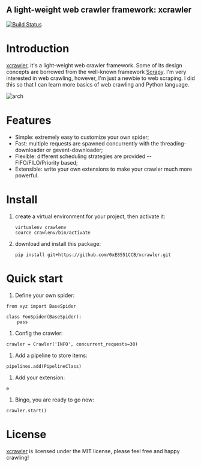 A light-weight web crawler framework: xcrawler
------------------------

[![Build Status](https://www.travis-ci.org/0xE8551CCB/xcrawler.svg?branch=feature-refactor-architecture)](https://www.travis-ci.org/0xE8551CCB/xcrawler)

# Introduction
[xcrawler](https://github.com/ChrisLeeGit/xcrawler), it's a light-weight web crawler framework. Some of its design concepts are borrowed from the well-known framework [Scrapy](https://github.com/scrapy).
I'm very interested in web crawling, however, I'm just a newbie to web scraping. I did this so that I can learn more basics of web crawling and Python language.

![arch](http://blog.chriscabin.com/wp-content/uploads/2017/09/xcrawler-arch.png)

# Features
- Simple: extremely easy to customize your own spider;
- Fast: multiple requests are spawned concurrently with the threading-downloader or gevent-downloader;
- Flexible: different scheduling strategies are provided -- FIFO/FILO/Priority based;
- Extensible: write your own extensions to make your crawler much more powerful.

# Install
1. create a virtual environment for your project, then activate it:


    ```
    virtualenv crawlenv
    source crawlenv/bin/activate
    ```

1. download and install this package:

    ```
    pip install git+https://github.com/0xE8551CCB/xcrawler.git
    ```

# Quick start
1. Define your own spider:

```
from xyz import BaseSpider

class FooSpider(BaseSpider):
    pass
```

1. Config the crawler:

```
crawler = Crawler('INFO', concurrent_requests=30)
```

1. Add a pipeline to store items:

```
pipelines.add(PipelineClass)
```

1. Add your extension:

```
e
```

1. Bingo, you are ready to go now:

```
crawler.start()
```


# License
[xcrawler](https://github.com/ChrisLeeGit/xcrawler) is licensed under the MIT license, please feel free and happy crawling!

